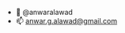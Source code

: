 - 👋 @anwaralawad
- 📫 anwar.g.alawad@gmail.com

<!---
anwaralawad/anwaralawad is a ✨ special ✨ repository because its `README.md` (this file) appears on your GitHub profile.
You can click the Preview link to take a look at your changes.
--->
